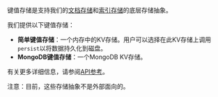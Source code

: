 键值存储是支持我们的[文档存储](/how_to/storage/docstores.md)和[索引存储](/how_to/storage/index_stores.md)的底层存储抽象。

我们提供以下键值存储：
- **简单键值存储**：一个内存中的KV存储。用户可以选择在此KV存储上调用`persist`以将数据持久化到磁盘。
- **MongoDB键值存储**：一个MongoDB KV存储。

有关更多详细信息，请参阅[API参考](/reference/storage/kv_store.rst)。

注意：目前，这些存储抽象不是外部面向的。